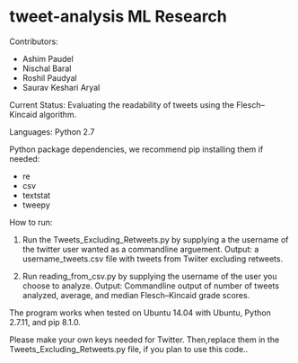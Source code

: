 # tweet-analysis ML Research

Contributors:
- Ashim Paudel
- Nischal Baral
- Roshil Paudyal
- Saurav Keshari Aryal

Current Status: Evaluating the readability of tweets using the Flesch–Kincaid algorithm.

Languages: Python 2.7

Python package dependencies, we recommend pip installing them if needed:
- re
- csv
- textstat
- tweepy

How to run:

1) Run the Tweets_Excluding_Retweets.py by supplying a the username of the twitter user wanted as a commandline arguement.
  Output: a username_tweets.csv file with tweets from Twiiter excluding retweets.
  
  
2) Run reading_from_csv.py by supplying the username of the user you choose to analyze.
  Output: Commandline output of number of tweets analyzed, average, and median Flesch–Kincaid grade scores.
  
  
The program works when tested on Ubuntu 14.04 with Ubuntu, Python 2.7.11, and pip 8.1.0. 

Please make your own keys needed for Twitter.
Then,replace them in the Tweets_Excluding_Retweets.py file, if you plan to use this code..
